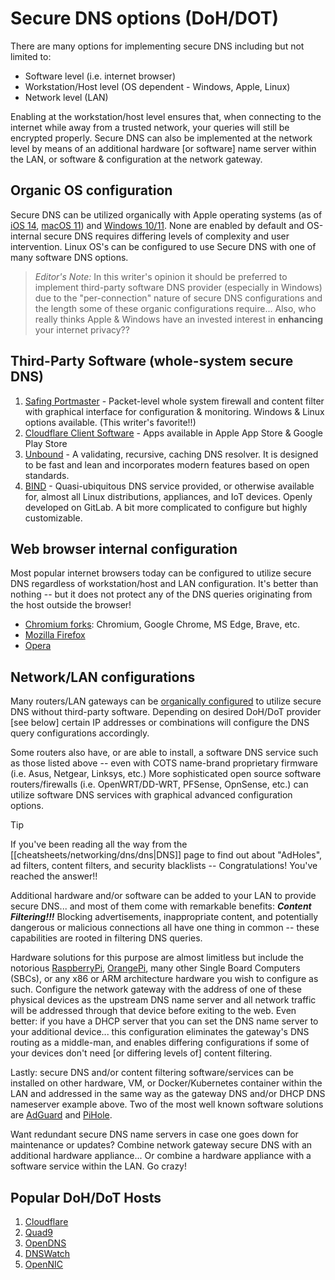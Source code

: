 # Secure DNS options (DoH/DOT)

There are many options for implementing secure DNS including but not limited to:
 - Software level (i.e. internet browser)
 - Workstation/Host level (OS dependent - Windows, Apple, Linux)
 - Network level (LAN)

Enabling at the workstation/host level ensures that, when connecting to the internet while away from a trusted network, your queries will still be encrypted properly.  Secure DNS can also be implemented at the network level by means of an additional hardware \[or software\] name server within the LAN, or software & configuration at the network gateway. 

## Organic OS configuration

Secure DNS can be utilized organically with Apple operating systems (as of [iOS 14](https://rodneylab.com/how-to-enable-encrypted-dns-on-iphone-ios-14/), [macOS 11](https://support.apple.com/guide/mac-help/change-dns-settings-on-mac-mh14127/mac)) and [Windows 10/11](https://www.howtogeek.com/765940/how-to-enable-dns-over-https-on-windows-11/).  None are enabled by default and OS-internal secure DNS requires differing levels of complexity and user intervention.  Linux OS's can be configured to use Secure DNS with one of many software DNS options.

> _Editor's Note:_ In this writer's opinion it should be preferred to implement third-party software DNS provider (especially in Windows) due to the "per-connection" nature of secure DNS configurations and the length some of these organic configurations require...  Also, who really thinks Apple & Windows have an invested interest in **enhancing** your internet privacy??

## Third-Party Software (whole-system secure DNS)

1) [Safing Portmaster](https://safing.io/) - Packet-level whole system firewall and content filter with graphical interface for configuration & monitoring.  Windows & Linux options available.  (This writer's favorite!!)
2) [Cloudflare Client Software](https://developers.cloudflare.com/1.1.1.1/setup/) - Apps available in Apple App Store & Google Play Store
3) [Unbound](https://nlnetlabs.nl/projects/unbound/about/) - A validating, recursive, caching DNS resolver. It is designed to be fast and lean and incorporates modern features based on open standards.
4) [BIND](https://www.isc.org/bind/) -  Quasi-ubiquitous DNS service provided, or otherwise available for, almost all Linux distributions, appliances, and IoT devices.  Openly developed on GitLab.  A bit more complicated to configure but highly customizable.

## Web browser internal configuration

Most popular internet browsers today can be configured to utilize secure DNS regardless of workstation/host and LAN configuration.  It's better than nothing -- but it does not protect any of the DNS queries originating from the host outside the browser!

 - [Chromium forks](https://helpdeskgeek.com/how-to/what-is-secure-dns-and-how-to-enable-it-in-google-chrome/): Chromium, Google Chrome, MS Edge, Brave, etc.
 - [Mozilla Firefox](https://support.mozilla.org/en-US/kb/dns-over-https)
 - [Opera](https://winaero.com/enable-dns-over-https-in-opera-doh/)

## Network/LAN configurations

Many routers/LAN gateways can be [organically configured](https://developers.cloudflare.com/1.1.1.1/setup/router/) to utilize secure DNS without third-party software.  Depending on desired DoH/DoT provider \[see below\] certain IP addresses or combinations will configure the DNS query configurations accordingly.

Some routers also have, or are able to install, a software DNS service such as those listed above -- even with COTS name-brand proprietary firmware (i.e. Asus, Netgear, Linksys, etc.)  More sophisticated open source software routers/firewalls (i.e. OpenWRT/DD-WRT, PFSense, OpnSense, etc.) can utilize software DNS services with graphical advanced configuration options.

>[!tip]
>If you've been reading all the way from the [[cheatsheets/networking/dns/dns|DNS]] page to find out about "AdHoles", ad filters, content filters, and security blacklists -- Congratulations!  You've reached the answer!!

Additional hardware and/or software can be added to your LAN to provide secure DNS... and most of them come with remarkable benefits: **_Content Filtering!!!_**  Blocking advertisements, inappropriate content, and potentially dangerous or malicious connections all have one thing in common -- these capabilities are rooted in filtering DNS queries.

Hardware solutions for this purpose are almost limitless but include the notorious [RaspberryPi](https://www.raspberrypi.com/), [OrangePi](http://www.orangepi.org/), many other Single Board Computers (SBCs), or any x86 or ARM architecture hardware you wish to configure as such.  Configure the network gateway with the address of one of these physical devices as the upstream DNS name server and all network traffic will be addressed through that device before exiting to the web.  Even better: if you have a DHCP server that you can set the DNS name server to your additional device... this configuration eliminates the gateway's DNS routing as a middle-man, and enables differing configurations if some of your devices don't need \[or differing levels of\] content filtering.

Lastly: secure DNS and/or content filtering software/services can be installed on other hardware, VM, or Docker/Kubernetes container within the LAN and addressed in the same way as the gateway DNS and/or DHCP DNS nameserver example above.  Two of the most well known software solutions are [AdGuard](https://adguard.com/en/welcome.html) and [PiHole](https://pi-hole.net/). 

Want redundant secure DNS name servers in case one goes down for maintenance or updates?  Combine network gateway secure DNS with an additional hardware appliance... Or combine a hardware appliance with a software service within the LAN.  Go crazy!

## Popular DoH/DoT Hosts

1) [Cloudflare](https://www.cloudflare.com/dns/)
2) [Quad9](https://www.quad9.net/)
3) [OpenDNS](https://www.opendns.com/)
4) [DNSWatch](https://dns.watch/)
5) [OpenNIC](https://www.opennic.org/)